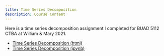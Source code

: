 ```yaml
---
title: Time Series Decomposition
description: Course Content
---
```

Here is a time series decomposition assignment I completed for BUAD 5112 CTBA at William & Mary 2021.
- [Time Series Decomposition (html)](TimeSeries-GitHub.html)
- [Time Series Decomposition (ipynb)](TimeSeries-GitHub.ipynb)
